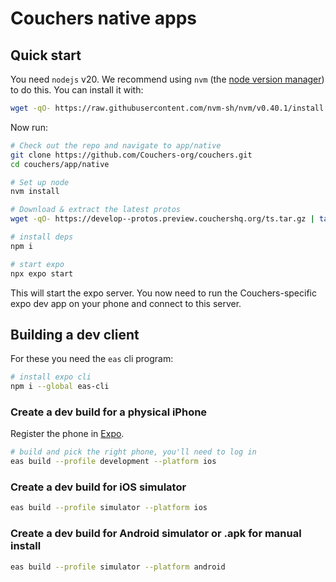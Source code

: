 # Couchers native apps

## Quick start

You need `nodejs` v20. We recommend using `nvm` (the [node version manager](https://github.com/nvm-sh/nvm)) to do this. You can install it with:

```sh
wget -qO- https://raw.githubusercontent.com/nvm-sh/nvm/v0.40.1/install.sh | bash
```

Now run:

```sh
# Check out the repo and navigate to app/native
git clone https://github.com/Couchers-org/couchers.git
cd couchers/app/native

# Set up node
nvm install

# Download & extract the latest protos
wget -qO- https://develop--protos.preview.couchershq.org/ts.tar.gz | tar xz

# install deps
npm i

# start expo
npx expo start
```

This will start the expo server. You now need to run the Couchers-specific expo dev app on your phone and connect to this server.

## Building a dev client

For these you need the `eas` cli program:

```sh
# install expo cli
npm i --global eas-cli
```

### Create a dev build for a physical iPhone

Register the phone in [Expo](https://expo.dev/accounts/couchers-org/settings/apple-devices).

```sh
# build and pick the right phone, you'll need to log in
eas build --profile development --platform ios
```

### Create a dev build for iOS simulator

```sh
eas build --profile simulator --platform ios
```

### Create a dev build for Android simulator or .apk for manual install

```sh
eas build --profile simulator --platform android
```

